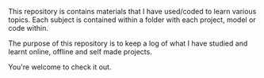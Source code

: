 This repository is contains materials that I have used/coded to learn various topics. Each subject is contained within a folder with each project, model or code within.

The purpose of this repository is to keep a log of what I have studied and learnt online, offline and self made projects.

You're welcome to check it out.
